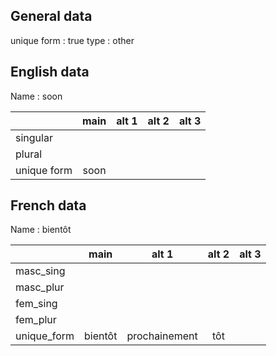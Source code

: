 ## General data

unique form : true
type : other

## English data

Name : soon

|             | main | alt 1 | alt 2 | alt 3 |
| :---------- | :--: | :---: | :---: | ----- |
| singular    |      |       |       |       |
| plural      |      |       |       |       |
| unique form | soon |       |       |       |

## French data

Name : bientôt

|             |  main   |     alt 1     | alt 2 | alt 3 |
| :---------- | :-----: | :-----------: | :---: | :---: |
| masc_sing   |         |               |       |       |
| masc_plur   |         |               |       |       |
| fem_sing    |         |               |       |       |
| fem_plur    |         |               |       |       |
| unique_form | bientôt | prochainement |  tôt  |       |


